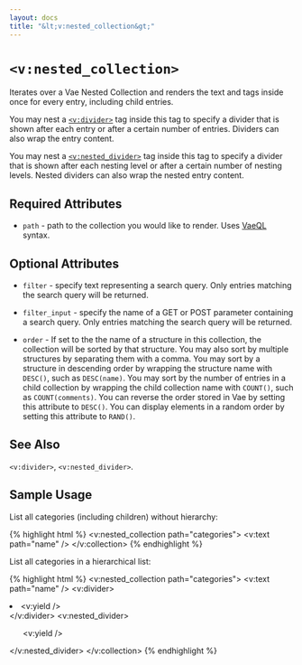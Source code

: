 ```yaml
---
layout: docs
title: "&lt;v:nested_collection&gt;"
---
```


# `<v:nested_collection>`

Iterates over a Vae Nested Collection and renders the text and tags
inside once for every entry, including child entries.

You may nest a [`<v:divider>`](/v_divider/) tag inside this tag to
specify a divider that is shown after each entry or after a certain
number of entries. Dividers can also wrap the entry content.

You may nest a [`<v:nested_divider>`](/v_nested_divider/) tag inside this
tag to specify a divider that is shown after each nesting level or after
a certain number of nesting levels. Nested dividers can also wrap the
nested entry content.

## Required Attributes

-   `path` - path to the collection you would like to render. Uses
    [VaeQL](/vaeql/) syntax.

## Optional Attributes

-   `filter` - specify text representing a search query. Only entries
    matching the search query will be returned.

-   `filter_input` - specify the name of a GET or POST parameter
    containing a search query. Only entries matching the search query
    will be returned.

-   `order` - If set to the the name of a structure in this collection,
    the collection will be sorted by that structure. You may also sort
    by multiple structures by separating them with a comma. You may sort
    by a structure in descending order by wrapping the structure name
    with `DESC()`, such as `DESC(name)`. You may sort by the number of
    entries in a child collection by wrapping the child collection name
    with `COUNT()`, such as `COUNT(comments)`. You can reverse the order
    stored in Vae by setting this attribute to `DESC()`. You can display
    elements in a random order by setting this attribute to `RAND()`.

## See Also

`<v:divider>`, `<v:nested_divider>`.

## Sample Usage

List all categories (including children) without hierarchy:

{% highlight html %}
<v:nested_collection path="categories">
 <v:text path="name" />
</v:collection>
{% endhighlight %}

List all categories in a hierarchical list:

{% highlight html %}
<v:nested_collection path="categories">
 <v:text path="name" />
 <v:divider><li><v:yield /></li></v:divider>
 <v:nested_divider><ul><v:yield /></ul></v:nested_divider>
</v:collection>
{% endhighlight %}
